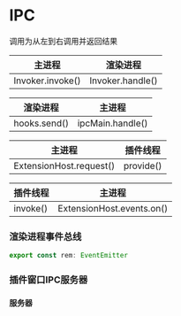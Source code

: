 # IPC

调用为从左到右调用并返回结果

| 主进程              | 渲染进程             |
| ---------------- | ---------------- |
| Invoker.invoke() | Invoker.handle() |

| 渲染进程         | 主进程              |
| ------------ | ---------------- |
| hooks.send() | ipcMain.handle() |

| 主进程                     | 插件线程      |
| ----------------------- | --------- |
| ExtensionHost.request() | provide() |

| 插件线程     | 主进程                       |
| -------- | ------------------------- |
| invoke() | ExtensionHost.events.on() |





### 渲染进程事件总线

```ts
export const rem: EventEmitter
```





### 插件窗口IPC服务器



#### 服务器

```ts
```

